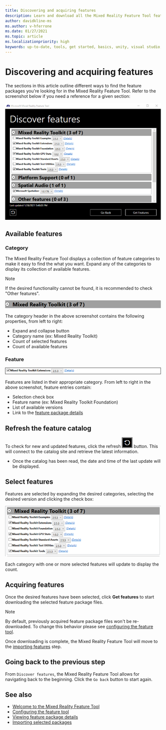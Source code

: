 ```yaml
---
title: Discovering and acquiring features
description: Learn and download all the Mixed Reality Feature Tool features.
author: davidkline-ms
ms.author: v-hferrone
ms.date: 01/27/2021
ms.topic: article
ms.localizationpriority: high
keywords: up-to-date, tools, get started, basics, unity, visual studio, toolkit, mixed reality headset, windows mixed reality headset, virtual reality headset, installation, Windows, HoloLens, emulator, unreal, openxr
---
```


# Discovering and acquiring features

The sections in this article outline different ways to find the feature packages you're looking for in the Mixed Reality Feature Tool. Refer to the screenshot below if you need a reference for a given section:

![Discovering features](images/FeatureToolDiscovery.png)

## Available features

### Category

The Mixed Reality Feature Tool displays a collection of feature categories to make it easy to find the what you want. Expand any of the categories to display its collection of available features.

> [!NOTE]
> If the desired functionality cannot be found, it is recommended to check "Other features".

![Feature category](images/FeatureCategory.png)

The category header in the above screenshot contains the following properties, from left to right:

- Expand and collapse button
- Category name (ex: Mixed Reality Toolkit)
- Count of selected features
- Count of available features

### Feature

![Feature entry](images/FeatureEntry.png)

Features are listed in their appropriate category. From left to right in the above screenshot, feature entries contain:

- Selection check box
- Feature name (ex: Mixed Reality Toolkit Foundation)
- List of available versions
- Link to the [feature package details](viewing-package-details.md)

## Refresh the feature catalog

To check for new and updated features, click the refresh ![refresh button](images/RefreshButton.png) button. This will connect to the catalog site and retrieve the latest information.
* Once the catalog has been read, the date and time of the last update will be displayed.

## Select features

Features are selected by expanding the desired categories, selecting the desired version and clicking the check box:

![Selected features](images/SelectedFeatures.png)

Each category with one or more selected features will update to display the count.

## Acquiring features

Once the desired features have been selected, click **Get features** to start downloading the selected feature package files.

> [!NOTE]
> By default, previously acquired feature package files won't be re-downloaded. To change this behavior please see [configuring the feature tool](configuring-feature-tool.md).

Once downloading is complete, the Mixed Reality Feature Tool will move to the [importing features](importing-features.md) step.

## Going back to the previous step

From `Discover features`, the Mixed Reality Feature Tool allows for navigating back to the beginning. Click the `Go back` button to start again.

## See also

- [Welcome to the Mixed Reality Feature Tool](welcome-to-mr-feature-tool.md)
- [Configuring the feature tool](configuring-feature-tool.md)
- [Viewing feature package details](viewing-package-details.md)
- [Importing selected packages](importing-features.md)
